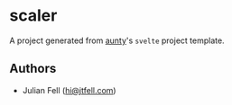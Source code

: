 # scaler

A project generated from [aunty](https://github.com/abcnews/aunty)'s `svelte` project template.

## Authors

- Julian Fell ([hi@jtfell.com](mailto:hi@jtfell.com))
